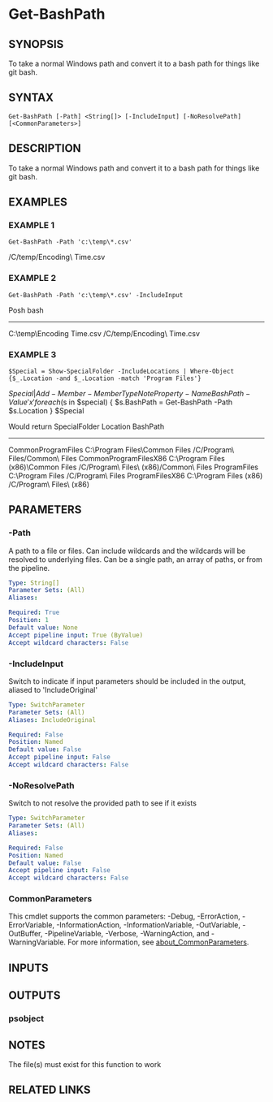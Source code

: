 ﻿---
external help file: PoshFunctions-help.xml
Module Name: poshfunctions
online version:
schema: 2.0.0
---

# Get-BashPath

## SYNOPSIS
To take a normal Windows path and convert it to a bash path for things like git bash.

## SYNTAX

```
Get-BashPath [-Path] <String[]> [-IncludeInput] [-NoResolvePath] [<CommonParameters>]
```

## DESCRIPTION
To take a normal Windows path and convert it to a bash path for things like git bash.

## EXAMPLES

### EXAMPLE 1
```
Get-BashPath -Path 'c:\temp\*.csv'
```

/C/temp/Encoding\ Time.csv

### EXAMPLE 2
```
Get-BashPath -Path 'c:\temp\*.csv' -IncludeInput
```

Posh                      bash
----                      ----
C:\temp\Encoding Time.csv /C/temp/Encoding\ Time.csv

### EXAMPLE 3
```
$Special = Show-SpecialFolder -IncludeLocations | Where-Object {$_.Location -and $_.Location -match 'Program Files'}
```

$Special | Add-Member -MemberType NoteProperty -Name BashPath -Value 'x'
foreach ($s in $special) { $s.BashPath = Get-BashPath -Path $s.Location }
$Special

Would return
SpecialFolder         Location                            BashPath
-------------         --------                            --------
CommonProgramFiles    C:\Program Files\Common Files       /C/Program\ Files/Common\ Files
CommonProgramFilesX86 C:\Program Files (x86)\Common Files /C/Program\ Files\ (x86)/Common\ Files
ProgramFiles          C:\Program Files                    /C/Program\ Files
ProgramFilesX86       C:\Program Files (x86)              /C/Program\ Files\ (x86)

## PARAMETERS

### -Path
A path to a file or files.
Can include wildcards and the wildcards will be resolved to underlying
files.
Can be a single path, an array of paths, or from the pipeline.

```yaml
Type: String[]
Parameter Sets: (All)
Aliases:

Required: True
Position: 1
Default value: None
Accept pipeline input: True (ByValue)
Accept wildcard characters: False
```

### -IncludeInput
Switch to indicate if input parameters should be included in the output, aliased to 'IncludeOriginal'

```yaml
Type: SwitchParameter
Parameter Sets: (All)
Aliases: IncludeOriginal

Required: False
Position: Named
Default value: False
Accept pipeline input: False
Accept wildcard characters: False
```

### -NoResolvePath
Switch to not resolve the provided path to see if it exists

```yaml
Type: SwitchParameter
Parameter Sets: (All)
Aliases:

Required: False
Position: Named
Default value: False
Accept pipeline input: False
Accept wildcard characters: False
```

### CommonParameters
This cmdlet supports the common parameters: -Debug, -ErrorAction, -ErrorVariable, -InformationAction, -InformationVariable, -OutVariable, -OutBuffer, -PipelineVariable, -Verbose, -WarningAction, and -WarningVariable. For more information, see [about_CommonParameters](http://go.microsoft.com/fwlink/?LinkID=113216).

## INPUTS

## OUTPUTS

### psobject
## NOTES
The file(s) must exist for this function to work

## RELATED LINKS
